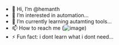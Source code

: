- 👋 Hi, I’m @hemanth
- 👀 I’m interested in automation...
- 🌱 I’m currently learning autamting tools...
- 📫 How to reach me (![image](https://github.com/user-attachments/assets/fe28a2e8-1b7d-415b-9053-2740de7037e9))
- ⚡ Fun fact:  i dont  learn  what  i  dont  need...

<!---
hemanthwtw/hemanthwtw is a ✨ special ✨ repository because its `README.md` (this file) appears on your GitHub profile.
You can click the Preview link to take a look at your changes.
--->
